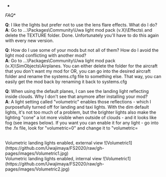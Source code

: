 *
*FAQ**

**Q**: I like the lights but prefer not to use the lens flare effects. What do I do?<br>
**A**: Go to ...\Packages\Community\Uwa light mod pack (v.X)\Effects\ and delete the TEXTURE folder. Done. Unfortunately you'll have to do this again with every new version.

**Q**: How do I use some of your mods but not all of them? How do I avoid the light mod conflicting with another mod?<br>
**A**: Go to ...\Packages\Community\Uwa light mod pack (v.X)\SimObjects\Airplanes. You can either delete the folder for the aircraft that you don't want my mod for OR, you can go into the desired aircraft folder and rename the systems.cfg file to something else. That way, you can easily get the mod back by renaming it back to systems.cfg

**Q**: When using the default planes, I can see the landing light reflecting inside clouds. Why I don't see that anymore after installing your mod?<br>
**A**: A light setting called "volumetric" enables those reflections - which I purposefully turned off for landing and taxi lights. With the dim default lights, it's not too much of a problem, but the brighter lights also make the lighting "cone" a lot more visible when outside of clouds - and it looks like fog (see images below). If you want you can enable it for any light - go into the .fx file, look for "volumetric=0" and change it to "volumetric=

<br>
Volumetric landing lights enabled, external view
![Volumetric1](https://github.com/Uwajimaya/FS2020/raw/gh-pages/images/Volumetric1.jpg)
<br>
Volumetric landing lights enabled, internal view
![Volumetric1](https://github.com/Uwajimaya/FS2020/raw/gh-pages/images/Volumetric2.jpg)
